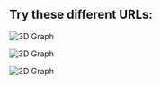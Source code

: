 ## Try these different URLs:

<!-- Option 1 -->
![3D Graph](https://github-profile-3d-contrib.vercel.app/api/?username=vishesh07007)

<!-- Option 2 -->
![3D Graph](https://github-profile-3d-contrib.vercel.app/api?username=vishesh07007)

<!-- Option 3 -->
![3D Graph](https://github-profile-3d-contrib.vercel.app/profile-3d-contrib/profile-night-green.svg?username=vishesh07007)
